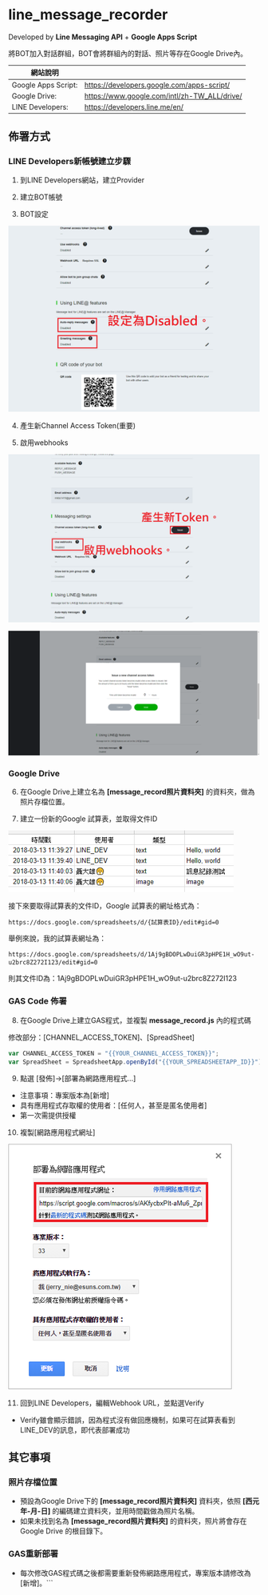 # line_message_recorder

Developed by **Line Messaging API** + **Google Apps Script**

將BOT加入對話群組，BOT會將群組內的對話、照片等存在Google Drive內。

|網站說明                |                                              |
|-----------------------|-----------------------------------------------|
|Google Apps Script:    | https://developers.google.com/apps-script/    |
|Google Drive:          | https://www.google.com/intl/zh-TW_ALL/drive/  |
|LINE Developers:       | https://developers.line.me/en/                |

## 佈署方式

### LINE Developers新帳號建立步驟

1) 到LINE Developers網站，建立Provider

2) 建立BOT帳號

3) BOT設定

![修改BOT設定](https://raw.githubusercontent.com/mkbs1419/line_message_recorder/master/PNG/1.png "修改BOT設定")

4) 產生新Channel Access Token(重要)

5) 啟用webhooks

![產生Channel Access Token](https://raw.githubusercontent.com/mkbs1419/line_message_recorder/master/PNG/2-1.png "產生Channel Access Token")

![啟用webhooks](https://raw.githubusercontent.com/mkbs1419/line_message_recorder/master/PNG/2-2.png "啟用webhooks")

### Google Drive

6) 在Google Drive上建立名為 **[message_record照片資料夾]** 的資料夾，做為照片存檔位置。

7) 建立一份新的Google 試算表，並取得文件ID

![試算表格式範例](https://raw.githubusercontent.com/mkbs1419/line_message_recorder/master/PNG/4-2.png "試算表格式範例")

接下來要取得試算表的文件ID，Google 試算表的網址格式為：
```
https://docs.google.com/spreadsheets/d/{試算表ID}/edit#gid=0
```
舉例來說，我的試算表網址為：
```
https://docs.google.com/spreadsheets/d/1Aj9gBDOPLwDuiGR3pHPE1H_wO9ut-u2brc8Z272I123/edit#gid=0
```

則其文件ID為：1Aj9gBDOPLwDuiGR3pHPE1H_wO9ut-u2brc8Z272I123

### GAS Code 佈署

8) 在Google Drive上建立GAS程式，並複製 **message_record.js** 內的程式碼

修改部分：[CHANNEL_ACCESS_TOKEN]、[SpreadSheet]
```js
var CHANNEL_ACCESS_TOKEN = "{{YOUR_CHANNEL_ACCESS_TOKEN}}";
var SpreadSheet = SpreadsheetApp.openById("{{YOUR_SPREADSHEETAPP_ID}}");
```

9) 點選 [發佈]→[部署為網路應用程式...]

* 注意事項：專案版本為[新增]
* 具有應用程式存取權的使用者：[任何人，甚至是匿名使用者]
* 第一次需提供授權

10) 複製[網路應用程式網址]

![複製網路應用程式網址](https://raw.githubusercontent.com/mkbs1419/line_message_recorder/master/PNG/3-2.png "複製網路應用程式網址")

11) 回到LINE Developers，編輯Webhook URL，並點選Verify

* Verify雖會顯示錯誤，因為程式沒有做回應機制，如果可在試算表看到LINE_DEV的訊息，即代表部署成功

## 其它事項

### 照片存檔位置
* 預設為Google Drive下的 **[message_record照片資料夾]** 資料夾，依照 **[西元年-月-日]** 的編碼建立資料夾，並用時間戳做為照片名稱。
* 如果未找到名為 **[message_record照片資料夾]** 的資料夾，照片將會存在Google Drive 的根目錄下。

### GAS重新部署

* 每次修改GAS程式碼之後都需要重新發佈網路應用程式，專案版本請修改為[新增]。```